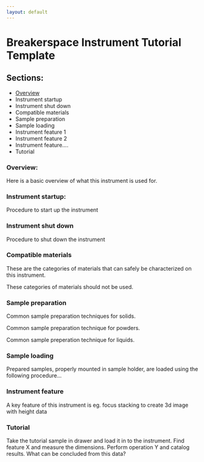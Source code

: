 ```yaml
---
layout: default
---
```

# Breakerspace Instrument Tutorial Template

## Sections:

* [Overview](#overview)
* Instrument startup
* Instrument shut down
* Compatible materials
* Sample preparation
* Sample loading
* Instrument feature 1
* Instrument feature 2
* Instrument feature....
* Tutorial

### <a name="overview"></a> Overview:

Here is a basic overview of what this instrument is used for.

### Instrument startup:

Procedure to start up the instrument

### Instrument shut down

Procedure to shut down the instrument

### Compatible materials

These are the categories of materials that can safely be characterized on this instrument.

These categories of materials should not be used.

### Sample preparation

Common sample preparation techniques for solids.

Common sample preparation technique for powders.

Common sample preperation technique for liquids.

### Sample loading

Prepared samples, properly mounted in sample holder, are loaded using the following procedure...

### Instrument feature

A key feature of this instrument is eg. focus stacking to create 3d image with height data

### Tutorial

Take the tutorial sample in drawer and load it in to the instrument. Find feature X and measure the dimensions. Perform operation Y and catalog results. What can be concluded from this data?